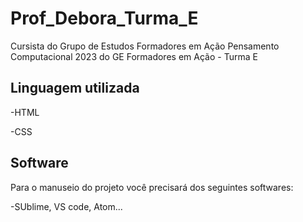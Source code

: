 # Prof_Debora_Turma_E
Cursista do Grupo de Estudos Formadores em Ação Pensamento Computacional 2023 do GE Formadores em Ação - Turma E

## Linguagem utilizada
-HTML

-CSS

## Software
Para o manuseio do projeto você precisará dos seguintes softwares:

-SUblime, VS code, Atom...
